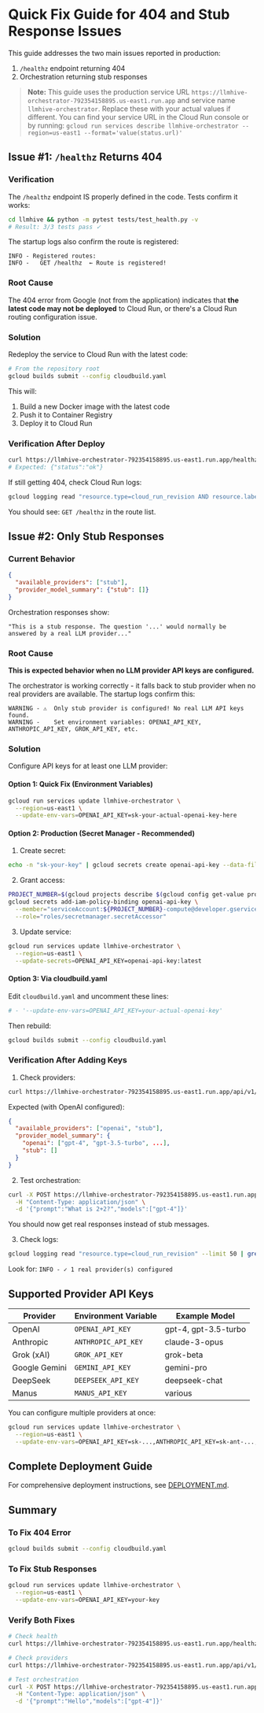 # Quick Fix Guide for 404 and Stub Response Issues

This guide addresses the two main issues reported in production:
1. `/healthz` endpoint returning 404
2. Orchestration returning stub responses

> **Note:** This guide uses the production service URL `https://llmhive-orchestrator-792354158895.us-east1.run.app` and service name `llmhive-orchestrator`. Replace these with your actual values if different. You can find your service URL in the Cloud Run console or by running: `gcloud run services describe llmhive-orchestrator --region=us-east1 --format='value(status.url)'`

## Issue #1: `/healthz` Returns 404

### Verification

The `/healthz` endpoint IS properly defined in the code. Tests confirm it works:

```bash
cd llmhive && python -m pytest tests/test_health.py -v
# Result: 3/3 tests pass ✓
```

The startup logs also confirm the route is registered:
```
INFO - Registered routes:
INFO -   GET /healthz  ← Route is registered!
```

### Root Cause

The 404 error from Google (not from the application) indicates that **the latest code may not be deployed** to Cloud Run, or there's a Cloud Run routing configuration issue.

### Solution

Redeploy the service to Cloud Run with the latest code:

```bash
# From the repository root
gcloud builds submit --config cloudbuild.yaml
```

This will:
1. Build a new Docker image with the latest code
2. Push it to Container Registry
3. Deploy it to Cloud Run

### Verification After Deploy

```bash
curl https://llmhive-orchestrator-792354158895.us-east1.run.app/healthz
# Expected: {"status":"ok"}
```

If still getting 404, check Cloud Run logs:
```bash
gcloud logging read "resource.type=cloud_run_revision AND resource.labels.service_name=llmhive-orchestrator" --limit 50 | grep "Registered routes"
```

You should see: `GET /healthz` in the route list.

## Issue #2: Only Stub Responses

### Current Behavior

```json
{
  "available_providers": ["stub"],
  "provider_model_summary": {"stub": []}
}
```

Orchestration responses show:
```
"This is a stub response. The question '...' would normally be answered by a real LLM provider..."
```

### Root Cause

**This is expected behavior when no LLM provider API keys are configured.**

The orchestrator is working correctly - it falls back to stub provider when no real providers are available. The startup logs confirm this:

```
WARNING - ⚠️  Only stub provider is configured! No real LLM API keys found.
WARNING -    Set environment variables: OPENAI_API_KEY, ANTHROPIC_API_KEY, GROK_API_KEY, etc.
```

### Solution

Configure API keys for at least one LLM provider:

#### Option 1: Quick Fix (Environment Variables)

```bash
gcloud run services update llmhive-orchestrator \
  --region=us-east1 \
  --update-env-vars=OPENAI_API_KEY=sk-your-actual-openai-key-here
```

#### Option 2: Production (Secret Manager - Recommended)

1. Create secret:
```bash
echo -n "sk-your-key" | gcloud secrets create openai-api-key --data-file=-
```

2. Grant access:
```bash
PROJECT_NUMBER=$(gcloud projects describe $(gcloud config get-value project) --format="value(projectNumber)")
gcloud secrets add-iam-policy-binding openai-api-key \
  --member="serviceAccount:${PROJECT_NUMBER}-compute@developer.gserviceaccount.com" \
  --role="roles/secretmanager.secretAccessor"
```

3. Update service:
```bash
gcloud run services update llmhive-orchestrator \
  --region=us-east1 \
  --update-secrets=OPENAI_API_KEY=openai-api-key:latest
```

#### Option 3: Via cloudbuild.yaml

Edit `cloudbuild.yaml` and uncomment these lines:
```yaml
# - '--update-env-vars=OPENAI_API_KEY=your-actual-openai-key'
```

Then rebuild:
```bash
gcloud builds submit --config cloudbuild.yaml
```

### Verification After Adding Keys

1. Check providers:
```bash
curl https://llmhive-orchestrator-792354158895.us-east1.run.app/api/v1/orchestration/providers
```

Expected (with OpenAI configured):
```json
{
  "available_providers": ["openai", "stub"],
  "provider_model_summary": {
    "openai": ["gpt-4", "gpt-3.5-turbo", ...],
    "stub": []
  }
}
```

2. Test orchestration:
```bash
curl -X POST https://llmhive-orchestrator-792354158895.us-east1.run.app/api/v1/orchestration/ \
  -H "Content-Type: application/json" \
  -d '{"prompt":"What is 2+2?","models":["gpt-4"]}'
```

You should now get real responses instead of stub messages.

3. Check logs:
```bash
gcloud logging read "resource.type=cloud_run_revision" --limit 50 | grep -A2 "provider"
```

Look for: `INFO - ✓ 1 real provider(s) configured`

## Supported Provider API Keys

| Provider | Environment Variable | Example Model |
|----------|---------------------|---------------|
| OpenAI | `OPENAI_API_KEY` | gpt-4, gpt-3.5-turbo |
| Anthropic | `ANTHROPIC_API_KEY` | claude-3-opus |
| Grok (xAI) | `GROK_API_KEY` | grok-beta |
| Google Gemini | `GEMINI_API_KEY` | gemini-pro |
| DeepSeek | `DEEPSEEK_API_KEY` | deepseek-chat |
| Manus | `MANUS_API_KEY` | various |

You can configure multiple providers at once:
```bash
gcloud run services update llmhive-orchestrator \
  --region=us-east1 \
  --update-env-vars=OPENAI_API_KEY=sk-...,ANTHROPIC_API_KEY=sk-ant-...,GROK_API_KEY=xai-...
```

## Complete Deployment Guide

For comprehensive deployment instructions, see [DEPLOYMENT.md](./DEPLOYMENT.md).

## Summary

### To Fix 404 Error
```bash
gcloud builds submit --config cloudbuild.yaml
```

### To Fix Stub Responses
```bash
gcloud run services update llmhive-orchestrator \
  --region=us-east1 \
  --update-env-vars=OPENAI_API_KEY=your-key
```

### Verify Both Fixes
```bash
# Check health
curl https://llmhive-orchestrator-792354158895.us-east1.run.app/healthz

# Check providers  
curl https://llmhive-orchestrator-792354158895.us-east1.run.app/api/v1/orchestration/providers

# Test orchestration
curl -X POST https://llmhive-orchestrator-792354158895.us-east1.run.app/api/v1/orchestration/ \
  -H "Content-Type: application/json" \
  -d '{"prompt":"Hello","models":["gpt-4"]}'
```
